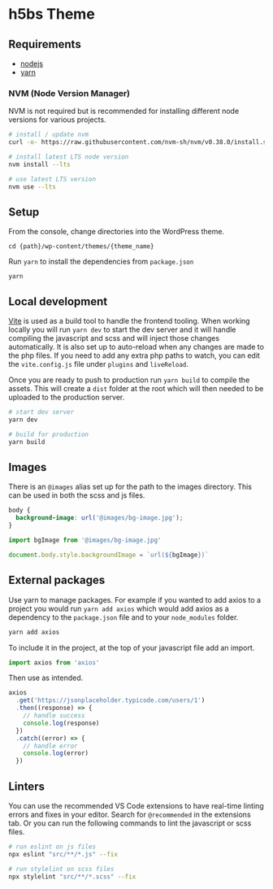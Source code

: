 # h5bs Theme
## Requirements

- [nodejs](https://nodejs.org/en/)
- [yarn](https://yarnpkg.com/en/docs/install)
### NVM (Node Version Manager)

NVM is not required but is recommended for installing different node versions for various projects.

```bash
# install / update nvm
curl -o- https://raw.githubusercontent.com/nvm-sh/nvm/v0.38.0/install.sh | bash

# install latest LTS node version
nvm install --lts

# use latest LTS version
nvm use --lts
```

## Setup

From the console, change directories into the WordPress theme.

```
cd {path}/wp-content/themes/{theme_name}
```

Run `yarn` to install the dependencies from `package.json`

```
yarn
```

## Local development

[Vite](https://vitejs.dev/) is used as a build tool to handle the frontend tooling. When working locally you will run
`yarn dev` to start the dev server and it will handle compiling the javascript and scss and will inject those changes
automatically. It is also set up to auto-reload when any changes are made to the php files. If you need to add any 
extra php paths to watch, you can edit the `vite.config.js` file under `plugins` and `liveReload`.

Once you are ready to push to production run `yarn build` to compile the assets. This will create a `dist` folder at
the root which will then needed to be uploaded to the production server.

```bash
# start dev server
yarn dev

# build for production
yarn build
```

## Images

There is an `@images` alias set up for the path to the images directory. This can be used in both the scss and js files.

```scss
body {
  background-image: url('@images/bg-image.jpg');
}
```

```js
import bgImage from '@images/bg-image.jpg'

document.body.style.backgroundImage = `url(${bgImage})`
```

## External packages

Use yarn to manage packages. For example if you wanted to add axios to a project you would run `yarn add axios` which
would add axios as a dependency to the `package.json` file and to your `node_modules` folder.

```bash
yarn add axios
```

To include it in the project, at the top of your javascript file add an import.

```js
import axios from 'axios'
```

Then use as intended.

```js
axios
  .get('https://jsonplaceholder.typicode.com/users/1')
  .then((response) => {
    // handle success
    console.log(response)
  })
  .catch((error) => {
    // handle error
    console.log(error)
  })
```

## Linters

You can use the recommended VS Code extensions to have real-time linting errors and fixes in your editor. Search for
`@recommended` in the extensions tab. Or you can run the following commands to lint the javascript or scss files.

```bash
# run eslint on js files
npx eslint "src/**/*.js" --fix

# run stylelint on scss files
npx stylelint "src/**/*.scss" --fix
```
